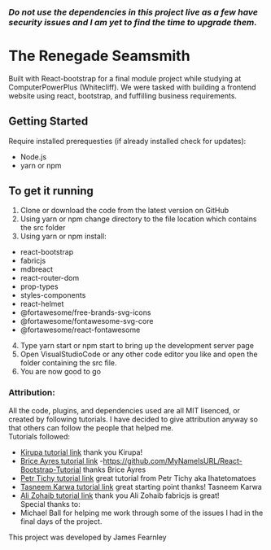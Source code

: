 ### ***Do not use the dependencies in this project live as a few have security issues and I am yet to find the time to upgrade them.***

# The Renegade Seamsmith

Built with React-bootstrap for a final module project while studying at ComputerPowerPlus (Whitecliff). We were tasked with building a frontend website using react, bootstrap, and fuffilling business requirements.  

## Getting Started  
  
Require installed prerequesties (if already installed check for updates):  
- Node.js  
- yarn or npm  
  
## To get it running  
  
1. Clone or download the code from the latest version on GitHub  
2. Using yarn or npm change directory to the file location which contains the src folder  
3. Using yarn or npm install:
 - react-bootstrap  
 - fabricjs  
 - mdbreact  
 - react-router-dom  
 - prop-types  
 - styles-components  
 - react-helmet
 - @fortawesome/free-brands-svg-icons  
 - @fortawesome/fontawesome-svg-core   
 - @fortawesome/react-fontawesome  
4. Type yarn start or npm start to bring up the development server page  
5. Open VisualStudioCode or any other code editor you like and open the folder containing the src file.  
6. You are now good to go  

### Attribution:  
All the code, plugins, and dependencies used are all MIT lisenced, or created by following tutorials. I have decided to give attribution anyway so that others can follow the people that helped me.  
Tutorials followed:  
- [Kirupa tutorial link](https://www.kirupa.com/react/) thank you Kirupa!  
- [Brice Ayres tutorial link](https://www.youtube.com/watch?v=tOK9l5uP06U) -https://github.com/MyNameIsURL/React-Bootstrap-Tutorial thanks Brice Ayres  
- [Petr Tichy tutorial link](https://www.youtube.com/watch?v=3ax9TW2c2bY&t=157s) great tutorial from Petr Tichy aka Ihatetomatoes  
- [Tasneem Karwa tutorial link](https://codepen.io/tk89/pen/QPKoVy?&page=1) great starting point thanks! Tasneem Karwa  
- [Ali Zohaib tutorial link](https://scotch.io/@alizohaib/how-to-create-an-avatar-maker-with-react-and-fabric-js) thank you Ali Zohaib fabricjs is great!  
Special thanks to:  
- Michael Ball for helping me work through some of the issues  I had in the final days of the project.   
  
This project was developed by James Fearnley  

